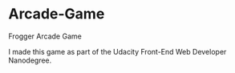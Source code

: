 # Arcade-Game
Frogger Arcade Game

I made this game as part of the Udacity Front-End Web Developer Nanodegree. 